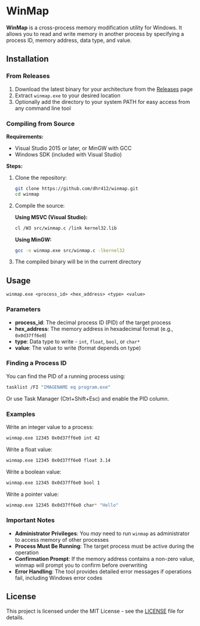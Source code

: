 # WinMap

**WinMap** is a cross-process memory modification utility for Windows. It allows you to read and write memory in another process by specifying a process ID, memory address, data type, and value.

## Installation

### From Releases

1. Download the latest binary for your architecture from the [Releases](https://github.com/dhr412/winmap/releases) page
2. Extract `winmap.exe` to your desired location
3. Optionally add the directory to your system PATH for easy access from any command line tool

### Compiling from Source

**Requirements:**

- Visual Studio 2015 or later, or MinGW with GCC
- Windows SDK (included with Visual Studio)

**Steps:**

1. Clone the repository:

   ```bash
   git clone https://github.com/dhr412/winmap.git
   cd winmap
   ```

2. Compile the source:

   **Using MSVC (Visual Studio):**

   ```bash
   cl /W3 src/winmap.c /link kernel32.lib
   ```

   **Using MinGW:**

   ```bash
   gcc -o winmap.exe src/winmap.c -lkernel32
   ```

3. The compiled binary will be in the current directory

## Usage

```
winmap.exe <process_id> <hex_address> <type> <value>
```

### Parameters

- **process_id**: The decimal process ID (PID) of the target process
- **hex_address**: The memory address in hexadecimal format (e.g., `0x0d37ff6e0`)
- **type**: Data type to write - `int`, `float`, `bool`, or `char*`
- **value**: The value to write (format depends on type)

### Finding a Process ID

You can find the PID of a running process using:

```bash
tasklist /FI "IMAGENAME eq program.exe"
```

Or use Task Manager (Ctrl+Shift+Esc) and enable the PID column.

### Examples

Write an integer value to a process:

```bash
winmap.exe 12345 0x0d37ff6e0 int 42
```

Write a float value:

```bash
winmap.exe 12345 0x0d37ff6e0 float 3.14
```

Write a boolean value:

```bash
winmap.exe 12345 0x0d37ff6e0 bool 1
```

Write a pointer value:

```bash
winmap.exe 12345 0x0d37ff6e0 char* "Hello"
```

### Important Notes

- **Administrator Privileges**: You _may_ need to run `winmap` as administrator to access memory of other processes
- **Process Must Be Running**: The target process must be active during the operation
- **Confirmation Prompt**: If the memory address contains a non-zero value, winmap will prompt you to confirm before overwriting
- **Error Handling**: The tool provides detailed error messages if operations fail, including Windows error codes

## License

This project is licensed under the MIT License - see the [LICENSE](LICENSE) file for details.
